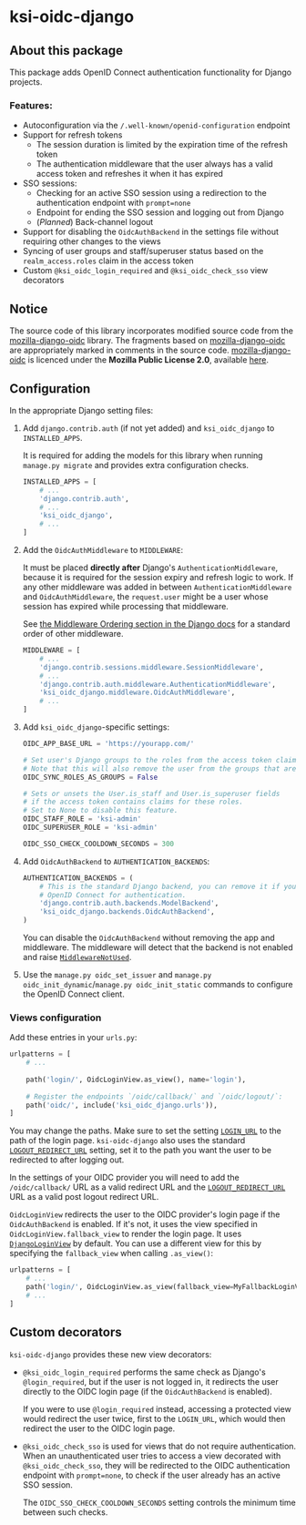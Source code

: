 # ksi-oidc-django

## About this package
This package adds OpenID Connect authentication functionality for Django projects.

### Features:
- Autoconfiguration via the `/.well-known/openid-configuration` endpoint
- Support for refresh tokens
    - The session duration is limited by the expiration time of the refresh token
    - The authentication middleware that the user always has a valid access token and refreshes it when it has expired
- SSO sessions:
  - Checking for an active SSO session using a redirection to the authentication endpoint with `prompt=none`
  - Endpoint for ending the SSO session and logging out from Django
  - (*Planned*) Back-channel logout
- Support for disabling the `OidcAuthBackend` in the settings file without requiring other changes to the views
- Syncing of user groups and staff/superuser status based on the `realm_access.roles` claim in the access token
- Custom `@ksi_oidc_login_required` and `@ksi_oidc_check_sso` view decorators

## Notice
The source code of this library incorporates modified source code from the [mozilla-django-oidc] library.
The fragments based on [mozilla-django-oidc] are appropriately marked in comments in the source code.
[mozilla-django-oidc] is licenced under the **Mozilla Public License 2.0**, available 
[here](https://github.com/mozilla/mozilla-django-oidc/blob/main/LICENSE).

[mozilla-django-oidc]: https://github.com/mozilla/mozilla-django-oidc

## Configuration
In the appropriate Django setting files:

1. Add `django.contrib.auth` (if not yet added) and `ksi_oidc_django` to `INSTALLED_APPS`.

    It is required for adding the models for this library when running `manage.py migrate`
    and provides extra configuration checks.
    ```python
    INSTALLED_APPS = [
        # ...
        'django.contrib.auth',
        # ...
        'ksi_oidc_django',
        # ...
    ]
    ```

2. Add the `OidcAuthMiddleware` to `MIDDLEWARE`:

    It must be placed __directly after__ Django's `AuthenticationMiddleware`, 
    because it is required for the session expiry and refresh logic to work.
    If any other middleware was added in between `AuthenticationMiddleware` and `OidcAuthMiddleware`,
    the `request.user` might be a user whose session has expired while processing that middleware.

    See [the Middleware Ordering section in the Django docs](https://docs.djangoproject.com/en/5.2/ref/middleware/#middleware-ordering)
    for a standard order of other middleware.
    ```python
    MIDDLEWARE = [
        # ...
        'django.contrib.sessions.middleware.SessionMiddleware',
        # ...
        'django.contrib.auth.middleware.AuthenticationMiddleware',
        'ksi_oidc_django.middleware.OidcAuthMiddleware',
        # ...
    ]
    ```

3. Add `ksi_oidc_django`-specific settings:
 
    ```python 
    OIDC_APP_BASE_URL = 'https://yourapp.com/'
   
    # Set user's Django groups to the roles from the access token claims.
    # Note that this will also remove the user from the groups that are not present in the access token.
    OIDC_SYNC_ROLES_AS_GROUPS = False

    # Sets or unsets the User.is_staff and User.is_superuser fields
    # if the access token contains claims for these roles.
    # Set to None to disable this feature.
    OIDC_STAFF_ROLE = 'ksi-admin'
    OIDC_SUPERUSER_ROLE = 'ksi-admin'
    
    OIDC_SSO_CHECK_COOLDOWN_SECONDS = 300
    ```

4. Add `OidcAuthBackend` to `AUTHENTICATION_BACKENDS`:
    
    ```python
    AUTHENTICATION_BACKENDS = (
        # This is the standard Django backend, you can remove it if you only use
        # OpenID Connect for authentication.
        'django.contrib.auth.backends.ModelBackend',
        'ksi_oidc_django.backends.OidcAuthBackend',
    )
    ```
   
    You can disable the `OidcAuthBackend` without removing the app and middleware.
    The middleware will detect that the backend is not enabled and raise [`MiddlewareNotUsed`].

5. Use the `manage.py oidc_set_issuer` and `manage.py oidc_init_dynamic`/`manage.py oidc_init_static` commands
    to configure the OpenID Connect client.

### Views configuration
Add these entries in your `urls.py`:
```python
urlpatterns = [
    # ...
    
    path('login/', OidcLoginView.as_view(), name='login'),
    
    # Register the endpoints `/oidc/callback/` and `/oidc/logout/`:
    path('oidc/', include('ksi_oidc_django.urls')),
]
```
You may change the paths. Make sure to set the setting [`LOGIN_URL`] to the path of the login page.
`ksi-oidc-django` also uses the standard [`LOGOUT_REDIRECT_URL`] setting, set it to the path
you want the user to be redirected to after logging out.

In the settings of your OIDC provider you will need to add the `/oidc/callback/` URL as a valid redirect URL
and the [`LOGOUT_REDIRECT_URL`] URL as a valid post logout redirect URL.

`OidcLoginView` redirects the user to the OIDC provider's login page if the `OidcAuthBackend` is enabled.
If it's not, it uses the view specified in `OidcLoginView.fallback_view` to render the login page.
It uses [`DjangoLoginView`] by default. You can use a different view for this by specifying the `fallback_view`
when calling `.as_view()`:

```python
urlpatterns = [
    # ...
    path('login/', OidcLoginView.as_view(fallback_view=MyFallbackLoginView.as_view()), name='login'),
    # ...
]
```

## Custom decorators
`ksi-oidc-django` provides these new view decorators:

- `@ksi_oidc_login_required` performs the same check as Django's `@login_required`,
    but if the user is not logged in, it redirects the user directly to the OIDC login page
    (if the `OidcAuthBackend` is enabled).
    
    If you were to use `@login_required` instead, accessing a protected view would redirect the user twice,
    first to the `LOGIN_URL`, which would then redirect the user to the OIDC login page.

- `@ksi_oidc_check_sso` is used for views that do not require authentication.
    When an unauthenticated user tries to access a view decorated with `@ksi_oidc_check_sso`,
    they will be redirected to the OIDC authentication endpoint with `prompt=none`,
    to check if the user already has an active SSO session.

    The `OIDC_SSO_CHECK_COOLDOWN_SECONDS` setting controls the minimum time between such checks.

[`LOGIN_URL`]: https://docs.djangoproject.com/en/5.2/ref/settings/#login-url
[`LOGOUT_REDIRECT_URL`]: https://docs.djangoproject.com/en/5.2/ref/settings/#logout-redirect-url
[`MiddlewareNotUsed`]: https://docs.djangoproject.com/en/5.2/topics/http/middleware/#marking-middleware-as-unused.
[`DjangoLoginView`]: https://docs.djangoproject.com/en/5.2/topics/auth/default/#django.contrib.auth.views.LoginView
